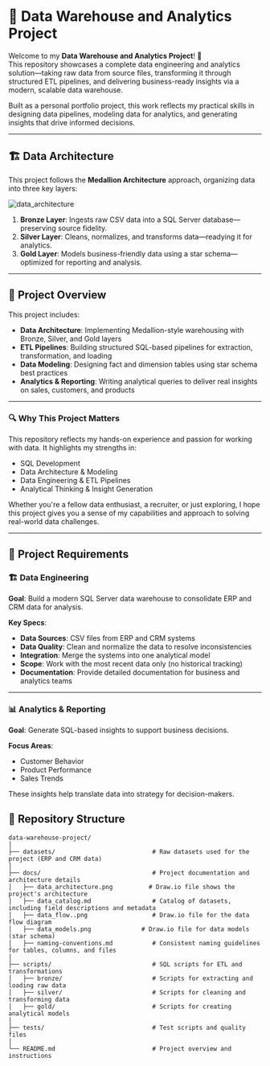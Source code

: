 # 🧠 Data Warehouse and Analytics Project

Welcome to my **Data Warehouse and Analytics Project**! 🚀  
This repository showcases a complete data engineering and analytics solution—taking raw data from source files, transforming it through structured ETL pipelines, and delivering business-ready insights via a modern, scalable data warehouse.  

Built as a personal portfolio project, this work reflects my practical skills in designing data pipelines, modeling data for analytics, and generating insights that drive informed decisions.

---

## 🏗️ Data Architecture

This project follows the **Medallion Architecture** approach, organizing data into three key layers:

![data_architecture](https://github.com/user-attachments/assets/06be6a68-ebeb-478a-b10e-5f1c125c106d)

1. **Bronze Layer**: Ingests raw CSV data into a SQL Server database—preserving source fidelity.  
2. **Silver Layer**: Cleans, normalizes, and transforms data—readying it for analytics.  
3. **Gold Layer**: Models business-friendly data using a star schema—optimized for reporting and analysis.

---

## 📖 Project Overview

This project includes:

- **Data Architecture**: Implementing Medallion-style warehousing with Bronze, Silver, and Gold layers  
- **ETL Pipelines**: Building structured SQL-based pipelines for extraction, transformation, and loading  
- **Data Modeling**: Designing fact and dimension tables using star schema best practices  
- **Analytics & Reporting**: Writing analytical queries to deliver real insights on sales, customers, and products

---

### 🔍 Why This Project Matters

This repository reflects my hands-on experience and passion for working with data. It highlights my strengths in:

- SQL Development  
- Data Architecture & Modeling  
- Data Engineering & ETL Pipelines  
- Analytical Thinking & Insight Generation  

Whether you're a fellow data enthusiast, a recruiter, or just exploring, I hope this project gives you a sense of my capabilities and approach to solving real-world data challenges.

---

## 🚀 Project Requirements

### 🏗️ Data Engineering

**Goal**: Build a modern SQL Server data warehouse to consolidate ERP and CRM data for analysis.

**Key Specs**:

- **Data Sources**: CSV files from ERP and CRM systems  
- **Data Quality**: Clean and normalize the data to resolve inconsistencies  
- **Integration**: Merge the systems into one analytical model  
- **Scope**: Work with the most recent data only (no historical tracking)  
- **Documentation**: Provide detailed documentation for business and analytics teams

---

### 📊 Analytics & Reporting

**Goal**: Generate SQL-based insights to support business decisions.

**Focus Areas**:

- Customer Behavior  
- Product Performance  
- Sales Trends  

These insights help translate data into strategy for decision-makers.
## 📂 Repository Structure
```
data-warehouse-project/
│
├── datasets/                           # Raw datasets used for the project (ERP and CRM data)
│
├── docs/                               # Project documentation and architecture details
│   ├── data_architecture.png          # Draw.io file shows the project's architecture
│   ├── data_catalog.md                 # Catalog of datasets, including field descriptions and metadata
│   ├── data_flow..png                  # Draw.io file for the data flow diagram
│   ├── data_models.png              # Draw.io file for data models (star schema)
│   ├── naming-conventions.md           # Consistent naming guidelines for tables, columns, and files
│
├── scripts/                            # SQL scripts for ETL and transformations
│   ├── bronze/                         # Scripts for extracting and loading raw data
│   ├── silver/                         # Scripts for cleaning and transforming data
│   ├── gold/                           # Scripts for creating analytical models
│
├── tests/                              # Test scripts and quality files
│
└── README.md                           # Project overview and instructions
```
